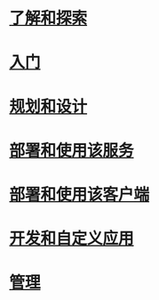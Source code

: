# [了解和探索](/rights-management/understand-explore/azure-rights-management)
# [入门](/rights-management/get-started/requirements-azure-rms)
# [规划和设计](/rights-management/plan-design/deployment-roadmap)
# [部署和使用该服务](/rights-management/deploy-use/activate-service)
# [部署和使用该客户端](/rights-management/rms-client/use-client)
# [开发和自定义应用](/rights-management/develop/developers-guide)
# [管理](/rights-management/administer/administer-powershell)


<!--HONumber=Apr16_HO4-->


